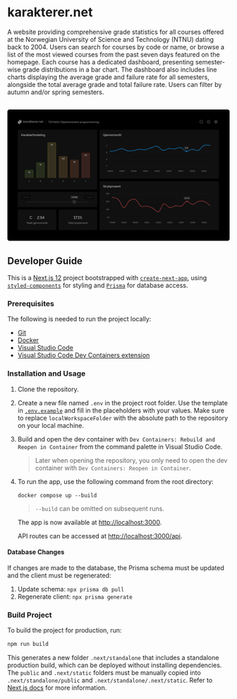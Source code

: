 # karakterer.net

A website providing comprehensive grade statistics for all courses offered at the Norwegian University of Science and Technology (NTNU) dating back to 2004. Users can search for courses by code or name, or browse a list of the most viewed courses from the past seven days featured on the homepage. Each course has a dedicated dashboard, presenting semester-wise grade distributions in a bar chart. The dashboard also includes line charts displaying the average grade and failure rate for all semesters, alongside the total average grade and total failure rate. Users can filter by autumn and/or spring semesters.
<br/></br>

<p align="center">
	<img src="docs/course-page.png" width="830"/>
</p>

## Developer Guide

This is a [Next.js 12](https://nextjs.org/) project bootstrapped with [`create-next-app`](https://github.com/vercel/next.js/tree/canary/packages/create-next-app), using [`styled-components`]() for styling and [`Prisma`]() for database access.

### Prerequisites

The following is needed to run the project locally:

-   [Git](https://git-scm.com/downloads)
-   [Docker](https://www.docker.com/)
-   [Visual Studio Code](https://code.visualstudio.com/download)
-   [Visual Studio Code Dev Containers extension](https://marketplace.visualstudio.com/items?itemName=ms-vscode-remote.remote-containers)

### Installation and Usage

1. Clone the repository.

1. Create a new file named `.env` in the project root folder. Use the template in [`.env.example`](.env.example) and fill in the placeholders with your values. Make sure to replace `localWorkspaceFolder` with the absolute path to the repository on your local machine.

1. Build and open the dev container with `Dev Containers: Rebuild and Reopen in Container` from the command palette in Visual Studio Code.

    > Later when opening the repository, you only need to open the dev container with `Dev Containers: Reopen in Container`.

1. To run the app, use the following command from the root directory:

    ```
    docker compose up --build
    ```

    > `--build` can be omitted on subsequent runs.

    The app is now available at [http://localhost:3000](http://localhost:3000).

    API routes can be accessed at [http://localhost:3000/api](http://localhost:3000/api/).

#### Database Changes

If changes are made to the database, the Prisma schema must be updated and the client must be regenerated:

1. Update schema: `npx prisma db pull`
2. Regenerate client: `npx prisma generate`

### Build Project

To build the project for production, run:

```bash
npm run build
```

This generates a new folder `.next/standalone` that includes a standalone production build, which can be deployed without installing dependencies. The `public` and `.next/static` folders must be manually copied into `.next/standalone/public` and `.next/standalone/.next/static`. Refer to [Next.js docs](https://nextjs.org/docs/advanced-features/output-file-tracing) for more information.
